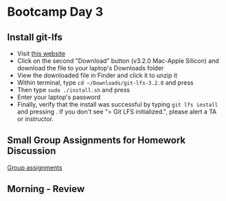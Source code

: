 # Bootcamp Day 3

## Install git-lfs

* Visit [this website](https://git-lfs.github.com/)
* Click on the second "Download" button (v3.2.0 Mac-Apple Silicon) and download the file to your laptop's Downloads folder
* View the downloaded file in Finder and click it to unzip it
* Within terminal, type `cd ~/Downloads/git-lfs-3.2.0` and press <return>
* Then type `sudo ./install.sh` and press <return>
* Enter your laptop's password
* Finally, verify that the install was successful by typing `git lfs install` and pressing <return>. If you don't see "> Git LFS initialized.", please alert a TA or instructor.

## Small Group Assignments for Homework Discussion

[Group assignments](https://github.com/bxlab/cmdb-quantbio/blob/main/resources/small_group_assignments/)

## Morning - Review

<!--
## Interactive Lecture: Data Exploration and Visualization

[Lunch interactive live coding lecture notes or scripts]
[Afternoon interactive live coding lecture notes or scripts]

## Homework Assignment: Principal Component Analysis

[Homework Assignment](https://bxlab.github.io/cmdb-quantbio/assignments/bootcamp/data_exploration_and_visualization/assignment/)

## Daily Reflection

Please fill out [this google form](https://forms.gle/kPy6BiZDb9SQfSsW7) this evening after class.
-->
